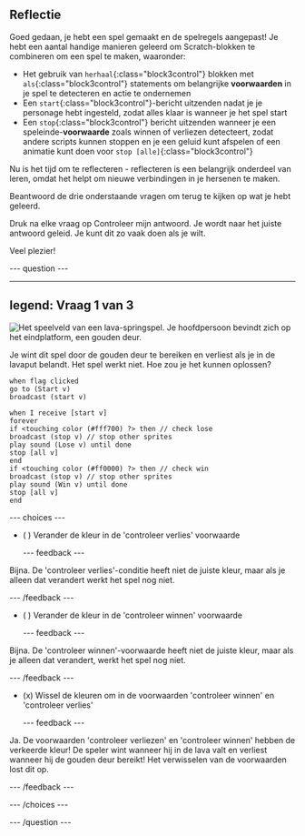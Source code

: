 ## Reflectie

Goed gedaan, je hebt een spel gemaakt en de spelregels aangepast! Je hebt een aantal handige manieren geleerd om Scratch-blokken te combineren om een spel te maken, waaronder:
+ Het gebruik van `herhaal`{:class="block3control"} blokken met `als`{:class="block3control"} statements om belangrijke **voorwaarden** in je spel te detecteren en actie te ondernemen
+ Een `start`{:class="block3control"}-bericht uitzenden nadat je je personage hebt ingesteld, zodat alles klaar is wanneer je het spel start
+ Een `stop`{:class="block3control"} bericht uitzenden wanneer je een speleinde-**voorwaarde** zoals winnen of verliezen detecteert, zodat andere scripts kunnen stoppen en je een geluid kunt afspelen of een animatie kunt doen voor `stop [alle]`{:class="block3control"}

Nu is het tijd om te reflecteren - reflecteren is een belangrijk onderdeel van leren, omdat het helpt om nieuwe verbindingen in je hersenen te maken.

Beantwoord de drie onderstaande vragen om terug te kijken op wat je hebt geleerd.

Druk na elke vraag op Controleer mijn antwoord. Je wordt naar het juiste antwoord geleid. Je kunt dit zo vaak doen als je wilt.

Veel plezier!

--- question ---

---
legend: Vraag 1 van 3
---

![Het speelveld van een lava-springspel. Je hoofdpersoon bevindt zich op het eindplatform, een gouden deur.](images/quiz-lava-stage.png)

Je wint dit spel door de gouden deur te bereiken en verliest als je in de lavaput belandt. Het spel werkt niet. Hoe zou je het kunnen oplossen?

```blocks3
when flag clicked
go to (Start v)
broadcast (start v)
```

```blocks3
when I receive [start v]
forever
if <touching color (#fff700) ?> then // check lose
broadcast (stop v) // stop other sprites
play sound (Lose v) until done
stop [all v]
end
if <touching color (#ff0000) ?> then // check win
broadcast (stop v) // stop other sprites
play sound (Win v) until done
stop [all v]
end
```


--- choices ---

- ( ) Verander de kleur in de 'controleer verlies' voorwaarde

  --- feedback ---

Bijna. De 'controleer verlies'-conditie heeft niet de juiste kleur, maar als je alleen dat verandert werkt het spel nog niet.

  --- /feedback ---

- ( ) Verander de kleur in de 'controleer winnen' voorwaarde

  --- feedback ---

Bijna. De 'controleer winnen'-voorwaarde heeft niet de juiste kleur, maar als je alleen dat verandert, werkt het spel nog niet.

  --- /feedback ---

- (x) Wissel de kleuren om in de voorwaarden 'controleer winnen' en 'controleer verlies'

  --- feedback ---

Ja. De voorwaarden 'controleer verliezen' en 'controleer winnen' hebben de verkeerde kleur! De speler wint wanneer hij in de lava valt en verliest wanneer hij de gouden deur bereikt! Het verwisselen van de voorwaarden lost dit op.

  --- /feedback ---

--- /choices ---

--- /question ---
